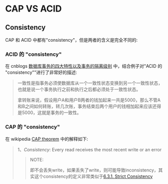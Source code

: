 # CAP VS ACID

## Consistency

CAP  和 ACID 中都有"consistency"，但是两者的含义是完全不同的:

### ACID 的 "consistency"

在 cnblogs [数据库事务的四大特性以及事务的隔离级别](https://www.cnblogs.com/fjdingsd/p/5273008.html) 中，结合例子对"ACID 的 "consistency""进行了非常好的描述:

> 一致性是指事务必须使数据库从一个一致性状态变换到另一个一致性状态，也就是说一个事务执行之前和执行之后都必须处于一致性状态。
>
> 拿转账来说，假设用户A和用户B两者的钱加起来一共是5000，那么不管A和B之间如何转账，转几次账，事务结束后两个用户的钱相加起来应该还得是5000，这就是事务的一致性。



### CAP 的 "consistency"

在 wikipedia [CAP theorem](https://en.wikipedia.org/wiki/CAP_theorem) 中的解释如下:

> 1、*Consistency*: Every read receives the most recent write or an error
>
> > NOTE: 
> >
> > 即不会丢失write，如果丢失了write，则可能导致inconsistency，其实这个consistency的定义非常类似于[6.3.1. Strict Consistency](https://www.e-reading.club/chapter.php/143358/217/Tanenbaum_-_Distributed_operating_systems.html) 
>
> 